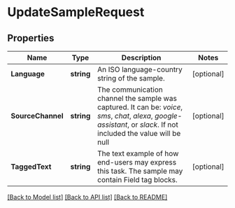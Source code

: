 # UpdateSampleRequest

## Properties

Name | Type | Description | Notes
------------ | ------------- | ------------- | -------------
**Language** | **string** | An ISO language-country string of the sample. | [optional] 
**SourceChannel** | **string** | The communication channel the sample was captured. It can be: *voice*, *sms*, *chat*, *alexa*, *google-assistant*, or *slack*. If not included the value will be null | [optional] 
**TaggedText** | **string** | The text example of how end-users may express this task. The sample may contain Field tag blocks. | [optional] 

[[Back to Model list]](../README.md#documentation-for-models) [[Back to API list]](../README.md#documentation-for-api-endpoints) [[Back to README]](../README.md)


